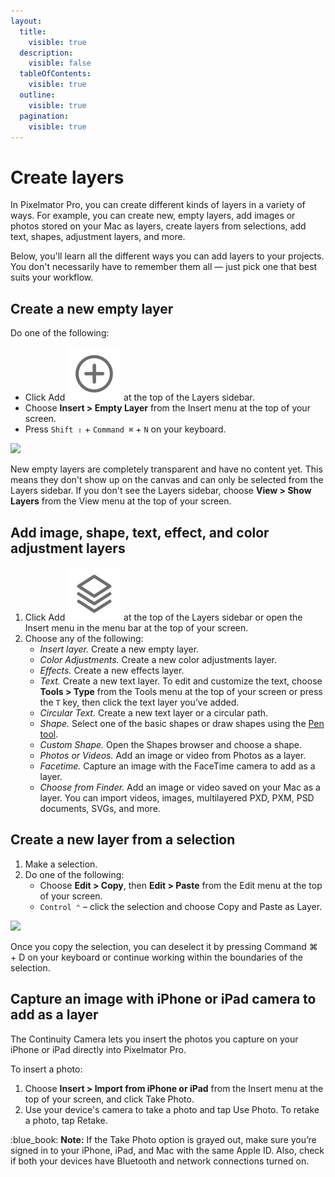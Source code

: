 ```yaml
---
layout:
  title:
    visible: true
  description:
    visible: false
  tableOfContents:
    visible: true
  outline:
    visible: true
  pagination:
    visible: true
---
```


# Create layers

In Pixelmator Pro, you can create different kinds of layers in a variety of ways. For example, you can create new, empty layers, add images or photos stored on your Mac as layers, create layers from selections, add text, shapes, adjustment layers, and more.

Below, you'll learn all the different ways you can add layers to your projects. You don't necessarily have to remember them all — just pick one that best suits your workflow.

## Create a new empty layer

Do one of the following:

* Click Add <img src="../.gitbook/assets/Add.png" alt="" data-size="line"> at the top of the Layers sidebar.
* Choose **Insert > Empty Layer** from the Insert menu at the top of your screen.
* Press `Shift ⇧` + `Command ⌘` + `N` on your keyboard.

![](../.gitbook/assets/Pixelmator-Pro\_Create-layers.png)

New empty layers are completely transparent and have no content yet. This means they don't show up on the canvas and can only be selected from the Layers sidebar. If you don't see the Layers sidebar, choose **View > Show Layers** from the View menu at the top of your screen.

## Add image, shape, text, effect, and color adjustment layers

1. Click Add <img src="../.gitbook/assets/Layer.png" alt="" data-size="line"> at the top of the Layers sidebar or open the Insert menu in the menu bar at the top of your screen.
2. Choose any of the following:
   * _Insert layer._ Create a new empty layer.
   * _Color Adjustments._ Create a new color adjustments layer.
   * _Effects._ Create a new effects layer.
   * _Text._ Create a new text layer. To edit and customize the text, choose **Tools > Type** from the Tools menu at the top of your screen or press the `T` key, then click the text layer you’ve added.
   * _Circular Text._ Create a new text layer or a circular path.
   * _Shape._ Select one of the basic shapes or draw shapes using the [Pen tool](../draw-shapes-and-vector-graphics/draw-shapes-with-the-pen-tool.md).
   * _Custom Shape._ Open the Shapes browser and choose a shape.
   * _Photos or Videos._ Add an image or video from Photos as a layer.
   * _Facetime._ Capture an image with the FaceTime camera to add as a layer.
   * _Choose from Finder._ Add an image or video saved on your Mac as a layer. You can import videos, images, multilayered PXD, PXM, PSD documents, SVGs, and more.

## Create a new layer from a selection

1. Make a selection.
2. Do one of the following:
   * Choose **Edit > Copy**, then **Edit > Paste** from the Edit menu at the top of your screen.
   * `Control ⌃` – click the selection and choose Copy and Paste as Layer.

![](https://help.pixelmator.com/pixelmator-pro/3.5/assets/English/1655725499000.jpeg)

Once you copy the selection, you can deselect it by pressing Command ⌘ + D on your keyboard or continue working within the boundaries of the selection.

## Capture an image with iPhone or iPad camera to add as a layer

The Continuity Camera lets you insert the photos you capture on your iPhone or iPad directly into Pixelmator Pro.

To insert a photo:

1. Choose **Insert > Import from iPhone or iPad** from the Insert menu at the top of your screen, and click Take Photo.
2. Use your device's camera to take a photo and tap Use Photo. To retake a photo, tap Retake.

:blue\_book: **Note:** If the Take Photo option is grayed out, make sure you’re signed in to your iPhone, iPad, and Mac with the same Apple ID. Also, check if both your devices have Bluetooth and network connections turned on.

